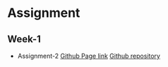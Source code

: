# Assignment

## Week-1
- Assignment-2
[Github Page link](https://timmkchang.github.io/remote-assignments/Week-1/Assignment-2/)
[Github repository](https://github.com/TimMKChang/remote-assignments/tree/master/Week-1/Assignment-2)


